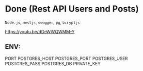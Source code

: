 # Done (Rest API Users and Posts)

`Node.js`, `nestjs`, `swagger`, `pg`, `bcryptjs`

https://youtu.be/dDeWWQWMM-Y

## ENV:

PORT
POSTGRES_HOST
POSTGRES_PORT
POSTGRES_USER
POSTGRES_PASS
POSTGRES_DB
PRIVATE_KEY
